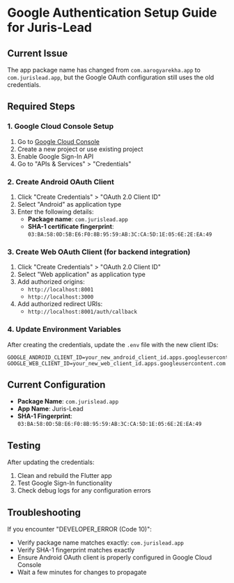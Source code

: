 # Google Authentication Setup Guide for Juris-Lead

## Current Issue
The app package name has changed from `com.aarogyarekha.app` to `com.jurislead.app`, but the Google OAuth configuration still uses the old credentials.

## Required Steps

### 1. Google Cloud Console Setup

1. Go to [Google Cloud Console](https://console.cloud.google.com/)
2. Create a new project or use existing project
3. Enable Google Sign-In API
4. Go to "APIs & Services" > "Credentials"

### 2. Create Android OAuth Client

1. Click "Create Credentials" > "OAuth 2.0 Client ID"
2. Select "Android" as application type
3. Enter the following details:
   - **Package name**: `com.jurislead.app`
   - **SHA-1 certificate fingerprint**: `03:BA:58:0D:5B:E6:F0:8B:95:59:AB:3C:CA:5D:1E:05:6E:2E:EA:49`

### 3. Create Web OAuth Client (for backend integration)

1. Click "Create Credentials" > "OAuth 2.0 Client ID"
2. Select "Web application" as application type
3. Add authorized origins:
   - `http://localhost:8001`
   - `http://localhost:3000`
4. Add authorized redirect URIs:
   - `http://localhost:8001/auth/callback`

### 4. Update Environment Variables

After creating the credentials, update the `.env` file with the new client IDs:

```env
GOOGLE_ANDROID_CLIENT_ID=your_new_android_client_id.apps.googleusercontent.com
GOOGLE_WEB_CLIENT_ID=your_new_web_client_id.apps.googleusercontent.com
```

## Current Configuration

- **Package Name**: `com.jurislead.app`
- **App Name**: Juris-Lead
- **SHA-1 Fingerprint**: `03:BA:58:0D:5B:E6:F0:8B:95:59:AB:3C:CA:5D:1E:05:6E:2E:EA:49`

## Testing

After updating the credentials:

1. Clean and rebuild the Flutter app
2. Test Google Sign-In functionality
3. Check debug logs for any configuration errors

## Troubleshooting

If you encounter "DEVELOPER_ERROR (Code 10)":
- Verify package name matches exactly: `com.jurislead.app`
- Verify SHA-1 fingerprint matches exactly
- Ensure Android OAuth client is properly configured in Google Cloud Console
- Wait a few minutes for changes to propagate
